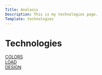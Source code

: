 ```yaml
---
Title: Analasis
Description: This is my technologies page.
Template: technologies
---
```


Technologies
==========================

<div class="box">
<a href="%base_url%?analysis/01_colors">COLORS</a>
</div>

<div class="box">
<a href="%base_url%?analysis/02_load">LOAD</a>
</div>

<div class="box">
<a href="%base_url%?analysis/03_design_principles">DESIGN</a>
</div>

